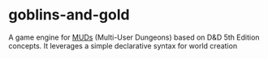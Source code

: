 # goblins-and-gold

A game engine for [MUDs](https://en.wikipedia.org/wiki/MUD) (Multi-User Dungeons) based on D&D 5th Edition concepts.  It
leverages a simple declarative syntax for world creation